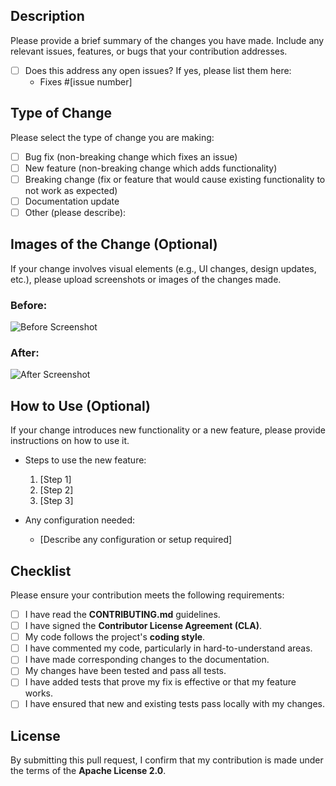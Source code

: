## Description

Please provide a brief summary of the changes you have made. Include any relevant issues, features, or bugs that your contribution addresses.

- [ ] Does this address any open issues? If yes, please list them here:
    - Fixes #[issue number]

## Type of Change

Please select the type of change you are making:

- [ ] Bug fix (non-breaking change which fixes an issue)
- [ ] New feature (non-breaking change which adds functionality)
- [ ] Breaking change (fix or feature that would cause existing functionality to not work as expected)
- [ ] Documentation update
- [ ] Other (please describe):

## Images of the Change (Optional)

If your change involves visual elements (e.g., UI changes, design updates, etc.), please upload screenshots or images of the changes made.

### Before:
![Before Screenshot](URL)

### After:
![After Screenshot](URL)

## How to Use (Optional)

If your change introduces new functionality or a new feature, please provide instructions on how to use it.

- Steps to use the new feature:
    1. [Step 1]
    2. [Step 2]
    3. [Step 3]

- Any configuration needed:
    - [Describe any configuration or setup required]

## Checklist

Please ensure your contribution meets the following requirements:

- [ ] I have read the **CONTRIBUTING.md** guidelines.
- [ ] I have signed the **Contributor License Agreement (CLA)**.
- [ ] My code follows the project's **coding style**.
- [ ] I have commented my code, particularly in hard-to-understand areas.
- [ ] I have made corresponding changes to the documentation.
- [ ] My changes have been tested and pass all tests.
- [ ] I have added tests that prove my fix is effective or that my feature works.
- [ ] I have ensured that new and existing tests pass locally with my changes.

## License

By submitting this pull request, I confirm that my contribution is made under the terms of the **Apache License 2.0**.
